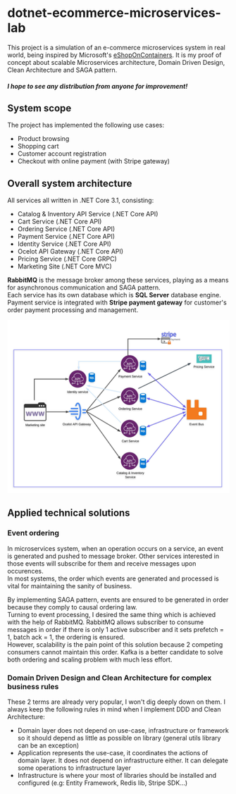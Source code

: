 # dotnet-ecommerce-microservices-lab

This project is a simulation of an e-commerce microservices system in real world, being inspired by Microsoft's [eShopOnContainers](https://github.com/dotnet-architecture/eShopOnContainers). It is my proof of concept about scalable Microservices architecture, Domain Driven Design, Clean Architecture and SAGA pattern.

#### *I hope to see any distribution from anyone for improvement!*

## System scope

The project has implemented the following use cases:
- Product browsing
- Shopping cart
- Customer account registration
- Checkout with online payment (with Stripe gateway)

## Overall system architecture
All services all written in .NET Core 3.1, consisting:
- Catalog & Inventory API Service (.NET Core API)
- Cart Service (.NET Core API)
- Ordering Service (.NET Core API)
- Payment Service (.NET Core API)
- Identity Service (.NET Core API)
- Ocelot API Gateway (.NET Core API)
- Pricing Service (.NET Core GRPC)
- Marketing Site (.NET Core MVC)

**RabbitMQ** is the message broker among these services, playing as a means for asynchronous communication and SAGA pattern.\
Each service has its own database which is **SQL Server** database engine.\
Payment service is integrated with **Stripe payment gateway** for customer's order payment processing and management.

![alt text](https://github.com/Minh8181-blz/dotnet-ecommerce-microservices-lab/blob/master/Makta%20Ecommerce.jpeg)

## Applied technical solutions
### Event ordering
In microservices system, when an operation occurs on a service, an event is generated and pushed to message broker. Other services interested in those events will subscribe for them and receive messages upon occurences.\
In most systems, the order which events are generated and processed is vital for maintaining the sanity of business.

By implementing SAGA pattern, events are ensured to be generated in order because they comply to causal ordering law.\
Turning to event processing, I desired the same thing which is achieved with the help of RabbitMQ. RabbitMQ allows subscriber to consume messages in order if there is only 1 active subscriber and it sets prefetch = 1, batch ack = 1, the ordering is ensured.\
However, scalability is the pain point of this solution because 2 competing consumers cannot maintain this order. Kafka is a better candidate to solve both ordering and scaling problem with much less effort.

### Domain Driven Design and Clean Architecture for complex business rules
These 2 terms are already very popular, I won't dig deeply down on them. I always keep the following rules in mind when I implement DDD and Clean Architecture:
- Domain layer does not depend on use-case, infrastructure or framework so it should depend as little as possible on library (general utils library can be an exception)
- Application represents the use-case, it coordinates the actions of domain layer. It does not depend on infrastructure either. It can delegate some operations to infrastructure layer
- Infrastructure is where your most of libraries should be installed and configured (e.g: Entity Framework, Redis lib, Stripe SDK...)
